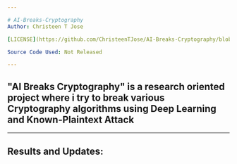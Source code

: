 ```yaml
---

# AI-Breaks-Cryptography
Author: Christeen T Jose 

[LICENSE](https://github.com/ChristeenTJose/AI-Breaks-Cryptography/blob/master/LICENSE)

Source Code Used: Not Released

---
```

## "AI Breaks Cryptography" is a research oriented project where i try to break various Cryptography algorithms using Deep Learning and Known-Plaintext Attack

---
## Results and Updates: 
